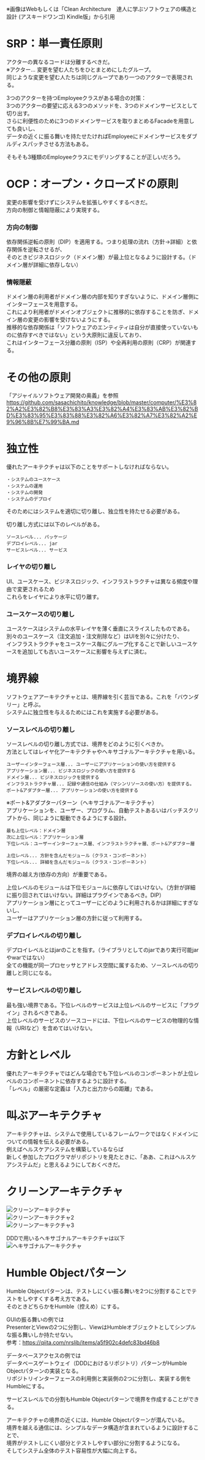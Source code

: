 ※画像はWebもしくは「Clean Architecture　達人に学ぶソフトウェアの構造と設計 (アスキードワンゴ) Kindle版」から引用  

# SRP：単一責任原則  
アクターの異なるコードは分離するべきだ。  
※アクター... 変更を望む人たちをひとまとめにしたグループ。  
同じような変更を望む人たちは同じグループであり一つのアクターで表現される。  
  
3つのアクターを持つEmployeeクラスがある場合の対策：  
3つのアクターの要望に応える3つのメソッドを、3つのドメインサービスとして切り出す。  
さらに利便性のために3つのドメインサービスを取りまとめるFacadeを用意しても良いし、  
データの近くに振る舞いを持たせたければEmployeeにドメインサービスをダブルディスパッチさせる方法もある。  
  
そもそも3種類のEmployeeクラスにモデリングすることが正しいだろう。  


# OCP：オープン・クローズドの原則  
変更の影響を受けずにシステムを拡張しやすくするべきだ。  
方向の制御と情報隠蔽により実現する。  
### 方向の制御  
依存関係逆転の原則（DIP）を適用する。つまり処理の流れ（方針→詳細）と依存関係を逆転させるが、  
そのときビジネスロジック（ドメイン層）が最上位となるように設計する。（ドメイン層が詳細に依存しない）  
  
### 情報隠蔽  
ドメイン層の利用者がドメイン層の内部を知りすぎないように、ドメイン層側にインターフェースを用意する。  
これにより利用者がドメインオブジェクトに推移的に依存することを防ぎ、ドメイン層の変更の影響を受けないようにする。  
推移的な依存関係は「ソフトウェアのエンティティは自分が直接使っていないものに依存すべきではない」という大原則に違反しており、  
これはインターフェース分離の原則（ISP）や全再利用の原則（CRP）が関連する。  
  
  
# その他の原則
「アジャイルソフトウェア開発の奥義」を参照  
https://github.com/sasachichito/knowledge/blob/master/computer/%E3%82%A2%E3%82%B8%E3%83%A3%E3%82%A4%E3%83%AB%E3%82%BD%E3%83%95%E3%83%88%E3%82%A6%E3%82%A7%E3%82%A2%E9%96%8B%E7%99%BA.md  


# 独立性  
優れたアーキテクチャは以下のことをサポートしなければならない。  
```
・システムのユースケース
・システムの運用
・システムの開発
・システムのデプロイ
```
そのためにはシステムを適切に切り離し、独立性を持たせる必要がある。  
  
切り離し方式には以下のレベルがある。  
```  
ソースレベル... パッケージ  
デプロイレベル... jar  
サービスレベル... サービス  
```  
  
### レイヤの切り離し  
UI、ユースケース、ビジネスロジック、インフラストラクチャは異なる頻度や理由で変更されるため  
これらをレイヤにより水平に切り離す。  
  
### ユースケースの切り離し  
ユースケースはシステムの水平レイヤを薄く垂直にスライスしたものである。  
別々のユースケース（注文追加・注文削除など）はUIを別々に分けたり、  
インフラストラクチャをユースケース毎にグループ化することで新しいユースケースを追加しても古いユースケースに影響を与えずに済む。  

# 境界線
ソフトウェアアーキテクチャとは、境界線を引く芸当である。これを「バウンダリー」と呼ぶ。  
システムに独立性を与えるためにはこれを実施する必要がある。  

### ソースレベルの切り離し
ソースレベルの切り離し方式では、境界をどのように引くべきか。  
方法としてはレイヤ化アーキテクチャやヘキサゴナルアーキテクチャを用いる。  
    
```  
ユーザーインターフェース層... ユーザーにアプリケーションの使い方を提供する  
アプリケーション層... ビジネスロジックの使い方を提供する  
ドメイン層... ビジネスロジックを提供する  
インフラストラクチャ層... 記録や通信の仕組み（マシンリソースの使い方）を提供する。  
ポート&アダプター層... アプリケーションの使い方を提供する  
```  
※ポート&アダプターパターン（ヘキサゴナルアーキテクチャ）  
アプリケーションを、ユーザー、プログラム、自動テストあるいはバッチスクリプトから、同じように駆動できるようにする設計。    

```  
最も上位レベル：ドメイン層  
次に上位レベル：アプリケーション層  
下位レベル：ユーザーインターフェース層、インフラストラクチャ層、ポート&アダプター層  

上位レベル... 方針を含んだモジュール（クラス・コンポーネント）  
下位レベル... 詳細を含んだモジュール（クラス・コンポーネント）  
```  

境界の越え方(依存の方向）が重要である。  
  
上位レベルのモジュールは下位モジュールに依存してはいけない。（方針が詳細に振り回されてはいけない。詳細はプラグインであるべき。DIP）  
アプリケーション層にとってユーザーにどのように利用されるかは詳細にすぎないし、  
ユーザーはアプリケーション層の方針に従って利用する。  

### デプロイレベルの切り離し
デプロイレベルとはjarのことを指す。（ライブラリとしてのjarであり実行可能jarやwarではない）  
全ての機能が同一プロセッサとアドレス空間に属するため、ソースレベルの切り離しと同じになる。  
  
### サービスレベルの切り離し
最も強い境界である。下位レベルのサービスは上位レベルのサービスに「プラグイン」されるべきである。  
上位レベルのサービスのソースコードには、下位レベルのサービスの物理的な情報（URIなど）を含めてはいけない。    

# 方針とレベル  
優れたアーキテクチャではどんな場合でも下位レベルのコンポーネントが上位レベルのコンポーネントに依存するように設計する。  
「レベル」の厳密な定義は「入力と出力からの距離」である。  
  
# 叫ぶアーキテクチャ  
アーキテクチャは、システムで使用しているフレームワークではなくドメインについての情報を伝える必要がある。  
例えばヘルスケアシステムを構築しているならば  
新しく参加したプログラマがリポジトリを見たときに、「ああ、これはヘルスケアシステムだ」と思えるようにしておくべきだ。  
  
# クリーンアーキテクチャ  
![クリーンアーキテクチャ](/picture/クリーンアーキテクチャ.jpeg "クリーンアーキテクチャ")  
![クリーンアーキテクチャ2](/picture/クリーンアーキテクチャ2.jpeg "クリーンアーキテクチャ2")  
![クリーンアーキテクチャ3](/picture/クリーンアーキテクチャ3.jpeg "クリーンアーキテクチャ3")  
  
  
DDDで用いるヘキサゴナルアーキテクチャは以下  
![ヘキサゴナルアーキテクチャ](/picture/ヘキサゴナルアーキテクチャ.png "ヘキサゴナルアーキテクチャ")  
  
  
# Humble Objectパターン  
Humble Objectパターンは、テストしにくい振る舞いを2つに分割することでテストをしやすくする考え方である。  
そのときどちらかをHumble（控えめ）にする。  
  
GUIの振る舞いの例では  
PresenterとViewの2つに分割し、ViewはHumbleオブジェクトとしてシンプルな振る舞いしか持たせない。  
参考：https://qiita.com/nrslib/items/a5f902c4defc83bd46b8  
  
データベースアクセスの例では  
データベースゲートウェイ（DDDにおけるリポジトリ）パターンがHumble Objectパターンの実装となる。  
リポジトリインターフェースの利用側と実装側の2つに分割し、実装する側をHumbleにする。  
  
サービスレベルでの分割もHumble Objectパターンで境界を作成することができる。  
  
アーキテクチャの境界の近くには、Humble Objectパターンが潜んでいる。  
境界を越える通信には、シンプルなデータ構造が含まれているように設計することで、  
境界がテストしにくい部分とテストしやすい部分に分割するようになる。  
そしてシステム全体のテスト容易性が大幅に向上する。  
